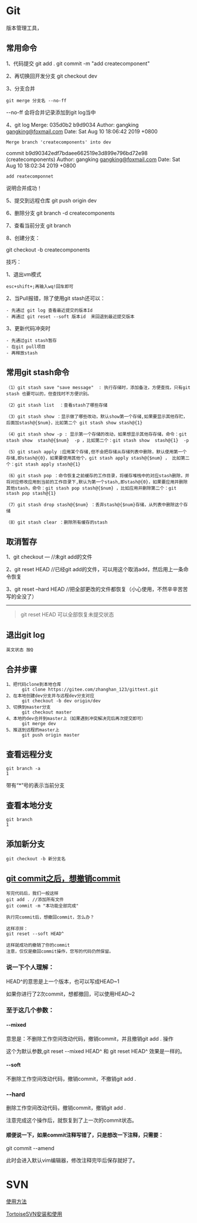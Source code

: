 # Git

版本管理工具，

## 常用命令

1、代码提交
git add .
git commit -m "add createcomponent"



2、再切换回开发分支
git checkout dev



3、分支合并
```
git merge 分支名 --no-ff
```
--no-ff 会将合并记录添加到git log当中



4、git log
Merge: 035d0b2 b9d9034
Author: gangking <gangking@foxmail.com>
Date:   Sat Aug 10 18:06:42 2019 +0800

    Merge branch 'createcomponents' into dev

commit b9d90342edf7bdaee662519e3d899e796bd72e98 (createcomponents)
Author: gangking <gangking@foxmail.com>
Date:   Sat Aug 10 18:02:34 2019 +0800

    add reatecomponnet
说明合并成功！

5、提交到远程仓库
git push origin dev



6、删除分支
git branch -d createcomponents



7、查看当前分支
git branch



8、创建分支：

git checkout -b createcomponents



技巧：

1、退出vm模式

```
esc+shift+;再输入wq!回车即可
```

2、当Pull报错，除了使用git stash还可以：

```
- 先通过 git log 查看最近提交的版本Id
- 再通过 git reset --soft 版本id  来回退到最近提交版本
```

3、更新代码冲突时

```
- 先通过git stash暂存
- 在git pull项目
- 再释放stash 
```



## 常用git stash命令

```
（1）git stash save "save message"  : 执行存储时，添加备注，方便查找，只有git stash 也要可以的，但查找时不方便识别。

（2）git stash list  ：查看stash了哪些存储

（3）git stash show ：显示做了哪些改动，默认show第一个存储,如果要显示其他存贮，后面加stash@{$num}，比如第二个 git stash show stash@{1}

（4）git stash show -p : 显示第一个存储的改动，如果想显示其他存存储，命令：git stash show  stash@{$num}  -p ，比如第二个：git stash show  stash@{1}  -p

（5）git stash apply :应用某个存储,但不会把存储从存储列表中删除，默认使用第一个存储,即stash@{0}，如果要使用其他个，git stash apply stash@{$num} ， 比如第二个：git stash apply stash@{1} 

（6）git stash pop ：命令恢复之前缓存的工作目录，将缓存堆栈中的对应stash删除，并将对应修改应用到当前的工作目录下,默认为第一个stash,即stash@{0}，如果要应用并删除其他stash，命令：git stash pop stash@{$num} ，比如应用并删除第二个：git stash pop stash@{1}

（7）git stash drop stash@{$num} ：丢弃stash@{$num}存储，从列表中删除这个存储

（8）git stash clear ：删除所有缓存的stash
```



## 取消暂存

1、git checkout — //未git add的文件

2、git reset HEAD //已经git add的文件，可以用这个取消add，然后用上一条命令恢复

3、git reset –hard HEAD //把全部更改的文件都恢复（小心使用，不然辛辛苦苦写的全没了）

------

> git reset HEAD 可以全部恢复未提交状态

 

 

##  退出git log

```
英文状态 按Q
```

## 合并步骤

```
1、把代码clone到本地仓库
      git clone https://gitee.com/zhanghan_123/gittest.git
2、在本地创建dev分支并与远程dev分支对应
      git checkout -b dev origin/dev
3、切换到master分支
      git checkout master
4、本地的dev合并到master上（如果遇到冲突解决完后再次提交即可）
      git merge dev
5、推送到远程的master上
      git push origin master  
```



## 查看远程分支

```
git branch -a
1
```

带有“*”号的表示当前分支

##  查看本地分支

```
git branch
1
```

## 添加新分支

```
git checkout -b 新分支名
```

## [git commit之后，想撤销commit](https://www.cnblogs.com/lfxiao/p/9378763.html)

```
写完代码后，我们一般这样
git add . //添加所有文件
git commit -m "本功能全部完成"

执行完commit后，想撤回commit，怎么办？
 
这样凉拌：
git reset --soft HEAD^

这样就成功的撤销了你的commit
注意，仅仅是撤回commit操作，您写的代码仍然保留。
```

### 说一下个人理解：

HEAD^的意思是上一个版本，也可以写成HEAD~1

如果你进行了2次commit，想都撤回，可以使用HEAD~2

 

### 至于这几个参数：

#### --mixed 

意思是：不删除工作空间改动代码，撤销commit，并且撤销git add . 操作

这个为默认参数,git reset --mixed HEAD^ 和 git reset HEAD^ 效果是一样的。

 

#### --soft  

不删除工作空间改动代码，撤销commit，不撤销git add . 

 

### --hard

删除工作空间改动代码，撤销commit，撤销git add . 

注意完成这个操作后，就恢复到了上一次的commit状态。

 

 

#### 顺便说一下，如果commit注释写错了，只是想改一下注释，只需要：

git commit --amend

此时会进入默认vim编辑器，修改注释完毕后保存就好了。

# SVN

[使用方法](https://jingyan.baidu.com/article/6c67b1d6f524d52787bb1ef3.html)

[TortoiseSVN安装和使用](https://www.cnblogs.com/lijingbo/p/9116717.html)

